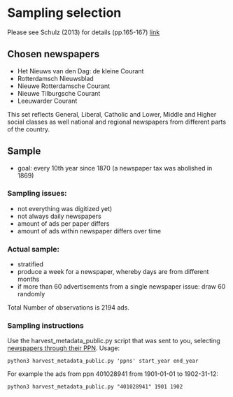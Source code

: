 # Sampling selection

Please see Schulz (2013) for details (pp.165-167) [link](https://dspace.library.uu.nl/bitstream/handle/1874/279589/schulz.pdf?sequence=2)


## Chosen newspapers
- Het Nieuws van den Dag: de kleine Courant
- Rotterdamsch Nieuwsblad
- Nieuwe Rotterdamsche Courant
- Nieuwe Tilburgsche Courant
- Leeuwarder Courant

This set reflects General, Liberal, Catholic and Lower, Middle and Higher social
classes as well national and regional newspapers from different parts of the
country.


## Sample
- goal: every 10th year since 1870 (a newspaper tax was abolished in 1869)


### Sampling issues:
- not everything was digitized yet)
- not always daily newspapers
- amount of ads per paper differs
- amount of ads within newspaper differs over time


### Actual sample:
- stratified
- produce a week for a newspaper, whereby days are from different months
- if more than 60 advertisements from a single newspaper issue: draw 60 randomly

Total Number of observations is 2194 ads.

### Sampling instructions

Use the harvest_metadata_public.py script that was sent to you, selecting [newspapers through their PPN](https://www.kb.nl/sites/default/files/docs/Beschikbare_kranten_alfabetisch.pdf). Usage:
```
python3 harvest_metadata_public.py 'ppns' start_year end_year
```

For example the ads from ppn 401028941 from 1901-01-01 to 1902-31-12:

```
python3 harvest_metadata_public.py "401028941" 1901 1902
```
